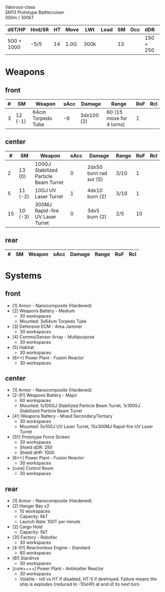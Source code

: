 Valorous-class  
SM13 Prototype Battlecruiser  
300m / 300kT


| dST/HP | Hnd/SR | HT | Move | LWt | Load | SM | Occ | dDR | Range | Cost |
|--------|--------|----|------|-----|------|----|-----|-----|-------|------|
|500 + 1000|-5/5|14|1.0G|300k|  |13|  |150 + 250|  |$99.92B|


Weapons
===


front
---
| # | SM | Weapon | sAcc | Damage | Range | RoF | Rcl |
|---|----|--------|------|--------|-------|-----|-----|
|3|12 (-1)|64cm Torpedo Tube|-6|3dx100 (2)|60 (15 move for 4 turns)|1||


center
---
| # | SM | Weapon | sAcc | Damage | Range | RoF | Rcl |
|---|----|--------|------|--------|-------|-----|-----|
|2|13 (0)|100GJ Stabilized Particle Beam Turret|0|2dx50 burn rad sur (5)|3/10|1||
|5|11 (-2)|10GJ UV Laser Turret|1|4dx10 burn (2)|3/10|1||
|15|10 (-3)|300MJ Rapid-fire UV Laser Turret|0|3dx5 burn (2)|2/5|10||


rear
---
| # | SM | Weapon | sAcc | Damage | Range | RoF | Rcl |
|---|----|--------|------|--------|-------|-----|-----|


Systems
===


front
---
* [1] Armor - Nanocomposite (Hardened)
* [2] Weapons Battery - Medium
	 - 30 workspaces
	 - Mounted: 3x64cm Torpedo Tube
* [3] Defensive ECM - Area Jammer
	 - 30 workspaces
* [4] Comms/Sensor Array - Multipurpose
	 - 30 workspaces
* [5] Habitat
	 - 30 workspaces
* [6++] Power Plant - Fusion Reactor
	 - 30 workspaces


center
---
* [1] Armor - Nanocomposite (Hardened)
* [2-3!!] Weapons Battery - Major
	 - 60 workspaces
	 - Mounted: 1x100GJ Stabilized Particle Beam Turret, 1x100GJ Stabilized Particle Beam Turret
* [4!] Weapons Battery - Mixed Secondary/Tertiary
	 - 30 workspaces
	 - Mounted: 5x10GJ UV Laser Turret, 15x300MJ Rapid-fire UV Laser Turret
* [5!!] Prototype Force Screen
	 - 30 workspaces
	 - Shield dDR: 250
	 - Shield dHP: 1000
* [6++] Power Plant - Fusion Reactor
	 - 30 workspaces
* [core] Control Room
	 - 30 workspaces


rear
---
* [1] Armor - Nanocomposite (Hardened)
* [2] Hangar Bay x2
	 - 10 workspaces
	 - Capacity: 6kT
	 - Launch Rate: 100T per minute
* [2] Cargo Hold
	 - Capacity: 5kT
* [3!] Factory - Robofac
	 - 30 workspaces
* [4-5!!] Reactionless Engine - Standard
	 - 60 workspaces
* [6!] Stardrive
	 - 30 workspaces
* [core++++] Power Plant - Antimatter Reactor
	 - 30 workspaces
	 - Volatile - roll vs HT if disabled, HT-5 if destroyed. Failure means the ship is explodes (reduced to -10xHP) at end of its next turn.
